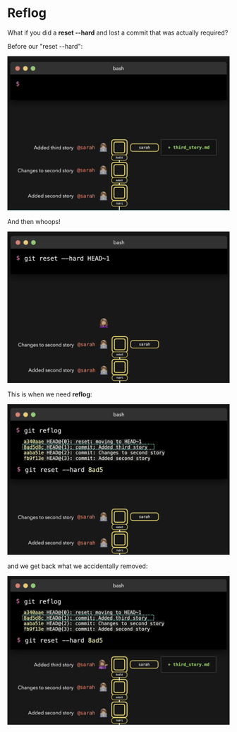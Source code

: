 # Reflog

What if you did a **reset --hard** and lost a commit that was actually required?

Before our "reset --hard":

![Before reset hard](images/before-reset-hard.png)

And then whoops!

![Whoops](images/whoops.png)

This is when we need **reflog**:

![Reflog](images/reflog.png)

and we get back what we accidentally removed:

![Reflog Ye](images/reflog-ye.png)